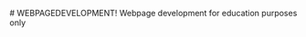 <p style="background-image: url('https://encrypted-tbn0.gstatic.com/images?q=tbn:ANd9GcRionwc5-R-NJ3oY0QtB9EfCRN6I9zJCXtDP6al_7FEJQ&s');">
# WEBPAGEDEVELOPMENT!
Webpage development for education purposes only 
